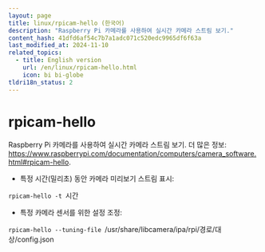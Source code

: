 ```yaml
---
layout: page
title: linux/rpicam-hello (한국어)
description: "Raspberry Pi 카메라를 사용하여 실시간 카메라 스트림 보기."
content_hash: 41dfd6af54c7b7a1adc071c520edc9965df6f63a
last_modified_at: 2024-11-10
related_topics:
  - title: English version
    url: /en/linux/rpicam-hello.html
    icon: bi bi-globe
tldri18n_status: 2
---
```

# rpicam-hello

Raspberry Pi 카메라를 사용하여 실시간 카메라 스트림 보기.
더 많은 정보: <https://www.raspberrypi.com/documentation/computers/camera_software.html#rpicam-hello>.

- 특정 시간(밀리초) 동안 카메라 미리보기 스트림 표시:

`rpicam-hello -t `<span class="tldr-var badge badge-pill bg-dark-lm bg-white-dm text-white-lm text-dark-dm font-weight-bold">시간</span>

- 특정 카메라 센서를 위한 설정 조정:

`rpicam-hello --tuning-file `<span class="tldr-var badge badge-pill bg-dark-lm bg-white-dm text-white-lm text-dark-dm font-weight-bold">/usr/share/libcamera/ipa/rpi/경로/대상/config.json</span>
